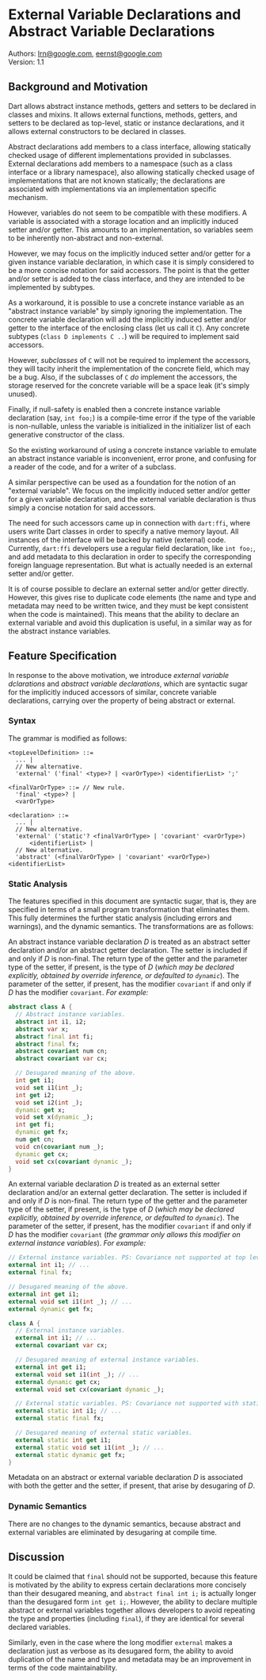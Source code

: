 # External Variable Declarations and Abstract Variable Declarations

Authors: lrn@google.com, eernst@google.com<br>
Version: 1.1

## Background and Motivation

Dart allows abstract instance methods, getters and setters to be declared
in classes and mixins. It allows external functions, methods, getters, and
setters to be declared as top-level, static or instance declarations, and
it allows external constructors to be declared in classes.

Abstract declarations add members to a class interface, allowing statically
checked usage of different implementations provided in subclasses.
External declarations add members to a namespace (such as a class interface
or a library namespace), also allowing statically checked usage of
implementations that are not known statically; the declarations are
associated with implementations via an implementation specific mechanism.

However, variables do not seem to be compatible with these modifiers. A
variable is associated with a storage location and an implicitly induced
setter and/or getter. This amounts to an implementation, so variables seem
to be inherently non-abstract and non-external.

However, we may focus on the implicitly induced setter and/or getter for a
given instance variable declaration, in which case it is simply considered
to be a more concise notation for said accessors. The point is that the
getter and/or setter is added to the class interface, and they are intended
to be implemented by subtypes.

As a workaround, it is possible to use a concrete instance variable as an
"abstract instance variable" by simply ignoring the implementation. The
concrete variable declaration will add the implicitly induced setter and/or
getter to the interface of the enclosing class (let us call it `C`). Any
concrete subtypes (`class D implements C ..`) will be required to implement
said accessors.

However, _subclasses_ of `C` will not be required to implement the
accessors, they will tacity inherit the implementation of the concrete
field, which may be a bug. Also, if the subclasses of `C` _do_ implement
the accessors, the storage reserved for the concrete variable will be a
space leak (it's simply unused).

Finally, if null-safety is enabled then a concrete instance variable
declaration (say, `int foo;`) is a compile-time error if the type of the
variable is non-nullable, unless the variable is initialized in the
initializer list of each generative constructor of the class.

So the existing workaround of using a concrete instance variable to emulate
an abstract instance variable is inconvenient, error prone, and confusing
for a reader of the code, and for a writer of a subclass.

A similar perspective can be used as a foundation for the notion of an
"external variable". We focus on the implicitly induced setter and/or
getter for a given variable declaration, and the external variable
declaration is thus simply a concise notation for said accessors.

The need for such accessors came up in connection with `dart:ffi`, where
users write Dart classes in order to specify a native memory layout. All
instances of the interface will be backed by native (external)
code. Currently, `dart:ffi` developers use a regular field declaration,
like `int foo;`, and add metadata to this declaration in order to specify
the corresponding foreign language representation. But what is actually
needed is an external setter and/or getter.

It is of course possible to declare an external setter and/or getter
directly. However, this gives rise to duplicate code elements (the name and
type and metadata may need to be written twice, and they must be kept
consistent when the code is maintained). This means that the ability to
declare an external variable and avoid this duplication is useful, in a
similar way as for the abstract instance variables.


## Feature Specification

In response to the above motivation, we introduce _external variable
dclarations_ and _abstract variable declarations_, which are syntactic
sugar for the implicitly induced accessors of similar, concrete variable
declarations, carrying over the property of being abstract or external.


### Syntax

The grammar is modified as follows:

```
<topLevelDefinition> ::=
  ... |
  // New alternative.
  'external' ('final' <type>? | <varOrType>) <identifierList> ';'

<finalVarOrType> ::= // New rule.
  'final' <type>? |
  <varOrType>

<declaration> ::=
  ... |
  // New alternative.
  'external' ('static'? <finalVarOrType> | 'covariant' <varOrType>)
      <identifierList> |
  // New alternative.
  'abstract' (<finalVarOrType> | 'covariant' <varOrType>) <identifierList>
```


### Static Analysis

The features specified in this document are syntactic sugar, that is, they
are specified in terms of a small program transformation that eliminates
them. This fully determines the further static analysis (including errors
and warnings), and the dynamic semantics. The transformations are as
follows:

An abstract instance variable declaration _D_ is treated as an abstract setter
declaration and/or an abstract getter declaration. The setter is included if
and only if _D_ is non-final. The return type of the getter and the parameter
type of the setter, if present, is the type of _D_ (*which may be declared
explicitly, obtained by override inference, or defaulted to `dynamic`*). The
parameter of the setter, if present, has the modifier `covariant` if and only if
_D_ has the modifier `covariant`. _For example:_

```dart
abstract class A {
  // Abstract instance variables.
  abstract int i1, i2;
  abstract var x;
  abstract final int fi;
  abstract final fx;
  abstract covariant num cn;
  abstract covariant var cx;

  // Desugared meaning of the above.
  int get i1;
  void set i1(int _);
  int get i2;
  void set i2(int _);
  dynamic get x;
  void set x(dynamic _);
  int get fi;
  dynamic get fx;
  num get cn;
  void cn(covariant num _);
  dynamic get cx;
  void set cx(covariant dynamic _);
}
```

An external variable declaration _D_ is treated as an external setter
declaration and/or an external getter declaration. The setter is included
if and only if _D_ is non-final. The return type of the getter and the
parameter type of the setter, if present, is the type of _D_ (*which may be
declared explicitly, obtained by override inference, or defaulted to
`dynamic`*). The parameter of the setter, if present, has the modifier
`covariant` if and only if _D_ has the modifier `covariant` (*the grammar
only allows this modifier on external instance variables*). _For example:_

```dart
// External instance variables. PS: Covariance not supported at top level.
external int i1; // ...
external final fx;

// Desugared meaning of the above.
external int get i1;
external void set i1(int _); // ...
external dynamic get fx;

class A {
  // External instance variables.
  external int i1; // ...
  external covariant var cx;

  // Desugared meaning of external instance variables.
  external int get i1;
  external void set i1(int _); // ...
  external dynamic get cx;
  external void set cx(covariant dynamic _);

  // External static variables. PS: Covariance not supported with static.
  external static int i1; // ...
  external static final fx;

  // Desugared meaning of external static variables.
  external static int get i1;
  external static void set i1(int _); // ...
  external static dynamic get fx;
}
```

Metadata on an abstract or external variable declaration _D_ is associated
with both the getter and the setter, if present, that arise by desugaring
of _D_.


### Dynamic Semantics

There are no changes to the dynamic semantics, because abstract and
external variables are eliminated by desugaring at compile time.


## Discussion

It could be claimed that `final` should not be supported, because this
feature is motivated by the ability to express certain declarations more
concisely than their desugared meaning, and `abstract final int i;` is
actually longer than the desugared form `int get i;`. However, the ability
to declare multiple abstract or external variables together allows
developers to avoid repeating the type and properties (including `final`),
if they are identical for several declared variables.

Similarly, even in the case where the long modifier `external` makes a
declaration just as verbose as its desugared form, the ability to avoid
duplication of the name and type and metadata may be an improvement in
terms of the code maintainability.
